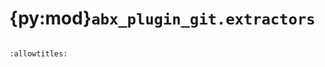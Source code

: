 # {py:mod}`abx_plugin_git.extractors`

```{py:module} abx_plugin_git.extractors
```

```{autodoc2-docstring} abx_plugin_git.extractors
:allowtitles:
```
